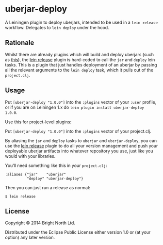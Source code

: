 # uberjar-deploy

A Leiningen plugin to deploy uberjars, intended to be used in a `lein release` workflow.  Delegates to `lein deploy` under the hood. 

## Rationale

Whilst there are already plugins which will build and deploy uberjars (such as [this](https://github.com/TheLadders/lein-uberjar-deploy)),
the [lein release](https://github.com/relaynetwork/lein-release) plugin is hard-coded to call the `jar` and `deploy` lein tasks.  This 
is a plugin that just handles deployment of an uberjar by passing all the relevant arguments to the `lein deploy` task, which it pulls out
of the `project.clj`.

## Usage

Put `[uberjar-deploy "1.0.0"]` into the `:plugins` vector of your
`:user` profile, or if you are on Leiningen 1.x do `lein plugin install
uberjar-deploy 1.0.0`.

Use this for project-level plugins:

Put `[uberjar-deploy "1.0.0"]` into the `:plugins` vector of your project.clj.

By aliasing the `jar` and `deploy` tasks to `uberjar` and `uberjar-deploy`, you can use the 
[lein release](https://github.com/relaynetwork/lein-release) plugin to do all your version management and push your deployable uberjar 
artifacts into whatever repository you use, just like you would with your libraries.  

You'll need something like this in your `project.clj`:

    :aliases {"jar"    "uberjar"
              "deploy" "uberjar-deploy"}

Then you can just run a release as normal:

    $ lein release

## License

Copyright © 2014 Bright North Ltd.

Distributed under the Eclipse Public License either version 1.0 or (at
your option) any later version.
